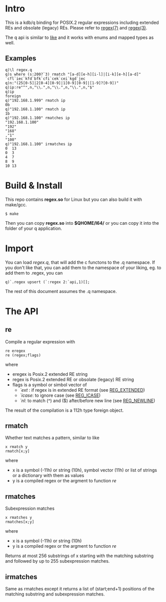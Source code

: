 # Intro

This is a kdb/q binding for POSIX.2 regular expressions including extended REs and obsolate (legacy) REs. Please refer to [regex(7)](https://man7.org/linux/man-pages/man7/regex.7.html) and [regex(3)](https://man7.org/linux/man-pages/man3/regex.3.html).

The q api is similar to [like](https://code.kx.com/q/ref/like/) and it works with enums and mapped types as well.

## Examples
```
q)\l regex.q
q)s where (s:200?`3) rmatch "[a-d][e-h][i-l]|[i-k][e-h][a-d]"
`cfl`iec`kfd`bfk`cfi`cek`cei`kgd`jec
q)n:"(25[0-5]|2[0-4][0-9]|1[0-9][0-9]|[1-9]?[0-9])"
q)ip:re"^",n,"\\.",n,"\\.",n,"\\.",n,"$"
q)ip
foreign
q)"192.168.1.999" rmatch ip
0b
q)"192.168.1.100" rmatch ip
1b
q)"192.168.1.100" rmatches ip
"192.168.1.100"
"192"
"168"
,"1"
"100"
q)"192.168.1.100" irmatches ip
0  13
0  3
4  7
8  9
10 13
```

# Build & Install

This repo contains **regex.so** for Linux but you can also build it with make/gcc.
```
$ make
```
Then you can copy **regex.so** into **$QHOME/l64/** or you can copy it into the folder of your q application.

# Import

You can load *regex.q*, that will add the c functons to the .q namespace. If you don't like that, you can add them to the namespace of your liking, eg. to add them to .regex, you can
```
q)`.regex upsert (`:regex 2:`api,1)[];
```
The rest of this document assumes the .q namespace.

# The API

## re

Compile a regular expression with
```
re eregex
re (regex;flags)
```
where
 * eregex is Posix.2 extended RE string
 * regex is Posix.2 extended RE or obsolate (legacy) RE string
 * flags is a symbol or simbol vector of
   * *`ext* : if regex is in extended RE format (see [REG_EXTENDED](https://man7.org/linux/man-pages/man3/regex.3.html#DESCRIPTION))
   * *`icase*: to ignore case (see [REG_ICASE](https://man7.org/linux/man-pages/man3/regex.3.html#DESCRIPTION))
   * *`nl*: to match (^) and ($) after/before new line (see [REG_NEWLINE](https://man7.org/linux/man-pages/man3/regex.3.html#DESCRIPTION))

The result of the compilation is a 112h type foreign object.
## rmatch

Whether text matches a pattern, similar to like
```
x rmatch y
rmatch[x;y]
```
where
 * x is a symbol (-11h) or string (10h), symbol vector (11h) or list of strings or a dictionary with them as values
 * y is a compiled regex or the argment to function *re*

## rmatches

Subexpression matches
```
x rmatches y
rmatches[x;y]
```
where
 * x is a symbol (-11h) or string (10h)
 * y is a compiled regex or the argment to function *re*
 
Returns at most 256 substrings of x starting with the matching substring and followed by up to 255 subexpression matches.

## irmatches

Same as rmatches except it returns a list of (start;end+1) positions of the matching substring and subexpression matches.
